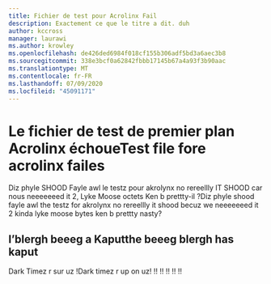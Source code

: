 ```yaml
---
title: Fichier de test pour Acrolinx Fail
description: Exactement ce que le titre a dit. duh
author: kccross
manager: laurawi
ms.author: krowley
ms.openlocfilehash: de426ded6984f018cf155b306adf5bd3a6aec3b8
ms.sourcegitcommit: 338e3bcf0a62842fbbb17145b67a4a93f3b90aac
ms.translationtype: MT
ms.contentlocale: fr-FR
ms.lasthandoff: 07/09/2020
ms.locfileid: "45091171"
---
```

# <a name="test-file-fore-acrolinx-failes"></a><span data-ttu-id="f2f14-104">Le fichier de test de premier plan Acrolinx échoue</span><span class="sxs-lookup"><span data-stu-id="f2f14-104">Test file fore acrolinx failes</span></span>

<span data-ttu-id="f2f14-105">Diz phyle SHOOD Fayle awl le testz pour akrolynx no rereellly IT SHOOD car nous neeeeeeed it 2, Lyke Moose octets Ken b prettty-il ?</span><span class="sxs-lookup"><span data-stu-id="f2f14-105">Diz phyle shood fayle awl the testz for akrolynx no rereellly it shood becuz we neeeeeeed it 2 kinda lyke moose bytes ken b prettty nasty?</span></span>

## <a name="the-beeeg-blergh-has-kaput"></a><span data-ttu-id="f2f14-106">l’blergh beeeg a Kaput</span><span class="sxs-lookup"><span data-stu-id="f2f14-106">the beeeg blergh has kaput</span></span>
<span data-ttu-id="f2f14-107">Dark Timez r sur uz !</span><span class="sxs-lookup"><span data-stu-id="f2f14-107">Dark timez r up on uz!</span></span> <span data-ttu-id="f2f14-108">!</span><span class="sxs-lookup"><span data-stu-id="f2f14-108">!</span></span> <span data-ttu-id="f2f14-109">!</span><span class="sxs-lookup"><span data-stu-id="f2f14-109">!</span></span> <span data-ttu-id="f2f14-110">!</span><span class="sxs-lookup"><span data-stu-id="f2f14-110">!</span></span> <span data-ttu-id="f2f14-111">!</span><span class="sxs-lookup"><span data-stu-id="f2f14-111">!</span></span> <span data-ttu-id="f2f14-112">!</span><span class="sxs-lookup"><span data-stu-id="f2f14-112">!</span></span>
